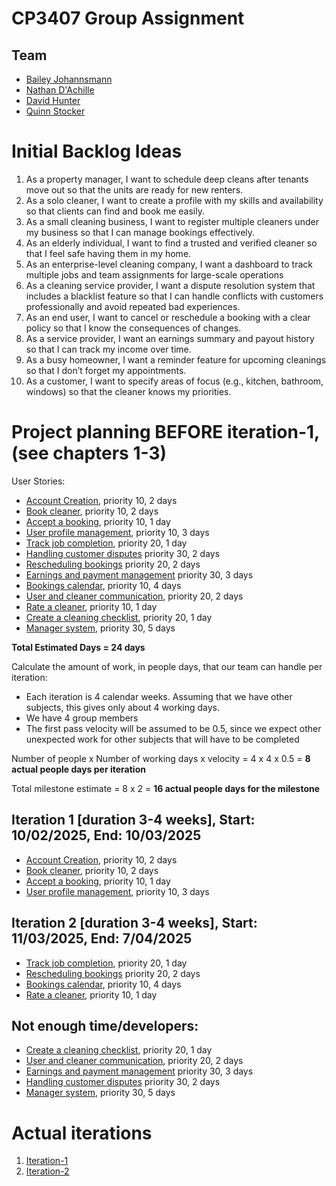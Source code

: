 # CP3407 Group Assignment

## Team

- [Bailey Johannsmann](https://www.github.com/Bailey-Johannsmann)
- [Nathan D'Achille](https://www.github.com/Nathan-Dachille)
- [David Hunter](https://www.github.com/Dav0-12)
- [Quinn Stocker](https://www.github.com/Quinn-Stocker)

# Initial Backlog Ideas

1. As a property manager, I want to schedule deep cleans after tenants move out so that the units are ready for new
   renters.
2. As a solo cleaner, I want to create a profile with my skills and availability so that clients can find and book me
   easily.
3. As a small cleaning business, I want to register multiple cleaners under my business so that I can manage bookings
   effectively.
4. As an elderly individual, I want to find a trusted and verified cleaner so that I feel safe having them in my home.
5. As an enterprise-level cleaning company, I want a dashboard to track multiple jobs and team assignments for
   large-scale operations
6. As a cleaning service provider, I want a dispute resolution system that includes a blacklist feature so that I can
   handle conflicts with customers professionally and avoid repeated bad experiences.
7. As an end user, I want to cancel or reschedule a booking with a clear policy so that I know the consequences of
   changes.
8. As a service provider, I want an earnings summary and payout history so that I can track my income over time.
9. As a busy homeowner, I want a reminder feature for upcoming cleanings so that I don’t forget my appointments.
10. As a customer, I want to specify areas of focus (e.g., kitchen, bathroom, windows) so that the cleaner knows my
    priorities.

# Project planning BEFORE iteration-1, (see chapters 1-3)


User Stories:

* [Account Creation](./user_stories/user_story_12_Account_creation.md), priority 10, 2 days
* [Book cleaner](./user_stories/user_story_01_Book_cleaner.md), priority 10, 2 days
* [Accept a booking](./user_stories/user_story_02_Accept_a_booking.md), priority 10, 1 day
* [User profile management](./user_stories/user_story_03_User_profile_management.md), priority 10, 3 days
* [Track job completion](./user_stories/user_story_04_Track_job_completion.md), priority 20, 1 day
* [Handling customer disputes](./user_stories/user_story_05_Handling_customer_disputes.md) priority 30, 2 days
* [Rescheduling bookings](./user_stories/user_story_06_Rescheduling_bookings.md) priority 20, 2 days
* [Earnings and payment management](./user_stories/user_story_07_Earnings_and_payment_management.md) priority 30, 3 days
* [Bookings calendar](./user_stories/user_story_08_Bookings_calendar.md), priority 10, 4 days
* [User and cleaner communication](./user_stories/user_story_09_User_and_cleaner_communication.md), priority 20, 2 days
* [Rate a cleaner](./user_stories/user_story_10_Rate_a_cleaner.md), priority 10, 1 day
* [Create a cleaning checklist](./user_stories/user_story_11_Create_a_cleaning_checklist.md), priority 20, 1 day
* [Manager system](./user_stories/user_story_13_Manager_system.md), priority 30, 5 days

**Total Estimated Days = 24 days**

Calculate the amount of work, in people days, that our team can handle per iteration:

- Each iteration is 4 calendar weeks. Assuming that we have other subjects, this gives only about 4 working days.
- We have 4 group members
- The first pass velocity will be assumed to be 0.5, since we expect other unexpected work for other subjects that will
  have to be completed

Number of people x Number of working days x velocity = 4 x 4 x 0.5 = **8 actual people days per iteration**

Total milestone estimate = 8 x 2 = **16 actual people days for the milestone**

## Iteration 1 [duration 3-4 weeks], Start: 10/02/2025, End: 10/03/2025

* [Account Creation](./user_stories/user_story_12_Account_creation.md), priority 10, 2 days
* [Book cleaner](./user_stories/user_story_01_Book_cleaner.md), priority 10, 2 days
* [Accept a booking](./user_stories/user_story_02_Accept_a_booking.md), priority 10, 1 day
* [User profile management](./user_stories/user_story_03_User_profile_management.md), priority 10, 3 days

## Iteration 2 [duration 3-4 weeks], Start: 11/03/2025, End: 7/04/2025

* [Track job completion](./user_stories/user_story_04_Track_job_completion.md), priority 20, 1 day
* [Rescheduling bookings](./user_stories/user_story_06_Rescheduling_bookings.md) priority 20, 2 days
* [Bookings calendar](./user_stories/user_story_08_Bookings_calendar.md), priority 10, 4 days
* [Rate a cleaner](./user_stories/user_story_10_Rate_a_cleaner.md), priority 10, 1 day

## Not enough time/developers:

* [Create a cleaning checklist](./user_stories/user_story_11_Create_a_cleaning_checklist.md), priority 20, 1 day
* [User and cleaner communication](./user_stories/user_story_09_User_and_cleaner_communication.md), priority 20, 2 days
* [Earnings and payment management](./user_stories/user_story_07_Earnings_and_payment_management.md) priority 30, 3 days
* [Handling customer disputes](./user_stories/user_story_05_Handling_customer_disputes.md) priority 30, 2 days
* [Manager system](./user_stories/user_story_13_Manager_system.md), priority 30, 5 days

# Actual iterations

1. [Iteration-1](./iteration_1.md)
2. [Iteration-2](./iteration_2.md)
